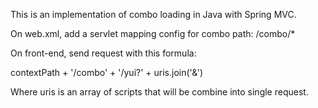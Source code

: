 This is an implementation of combo loading in Java with Spring MVC.

On web.xml, add a servlet mapping config for combo path: /combo/*

On front-end, send request with this formula:

contextPath + '/combo' + '/yui?' + uris.join('&')

Where uris is an array of scripts that will be combine into single request.